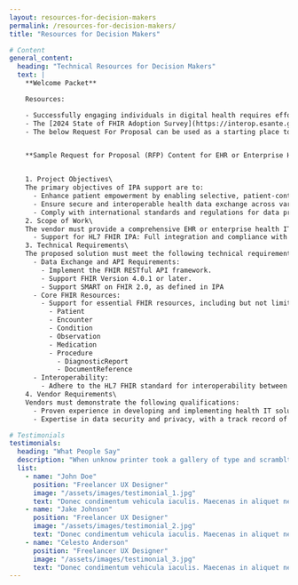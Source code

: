 ```yaml
---
layout: resources-for-decision-makers
permalink: /resources-for-decision-makers/
title: "Resources for Decision Makers"

# Content
general_content:
  heading: "Technical Resources for Decision Makers"
  text: |
    **Welcome Packet**

    Resources:

    - Successfully engaging individuals in digital health requires effort in areas such as governance, consumer digital literacy, individual enrollment, health record integration as well as the technical patient access enabled by IPA. The Global Digital Health Partnership’s [International Insights on Individual Engagement](https://gdhp.health/international-insights-on-individual-engagement/){: target="_blank"} contains a survey of efforts across the globe.
    - The [2024 State of FHIR Adoption Survey](https://interop.esante.gouv.fr/ig/doctrine/0.1.0-ballot/2024%20StateofFHIRSurveyResults_final.pdf){: target="_blank"} report summarizes and analyzes the use of HL7 FHIR across 29 countries.
    - The below Request For Proposal can be used as a starting place to ensure that enterprise health it software supports IPA by HL7 FHIR as part of the tender process.


    **Sample Request for Proposal (RFP) Content for EHR or Enterprise Health IT Software with Support for HL7 FHIR International Patient Access (IPA)**


    1. Project Objectives\
    The primary objectives of IPA support are to:
      - Enhance patient empowerment by enabling selective, patient-controlled consent for health data sharing.
      - Ensure secure and interoperable health data exchange across various healthcare systems and providers.
      - Comply with international standards and regulations for data protection and privacy.
    2. Scope of Work\
    The vendor must provide a comprehensive EHR or enterprise health IT software solution that includes:
      - Support for HL7 FHIR IPA: Full integration and compliance with the HL7 FHIR International Patient Access project standards, allowing for seamless and secure data sharing with patient-controlled consent.
    3. Technical Requirements\
    The proposed solution must meet the following technical requirements as defined in the HL7 FHIR IPA Implementation Guide:
      - Data Exchange and API Requirements:
        - Implement the FHIR RESTful API framework.
        - Support FHIR Version 4.0.1 or later.
        - Support SMART on FHIR 2.0, as defined in IPA
      - Core FHIR Resources:
        - Support for essential FHIR resources, including but not limited to:
          - Patient
          - Encounter
          - Condition
          - Observation
          - Medication
          - Procedure
            - DiagnosticReport
            - DocumentReference
      - Interoperability:
        - Adhere to the HL7 FHIR standard for interoperability between different health systems and applications.
    4. Vendor Requirements\
    Vendors must demonstrate the following qualifications:
      - Proven experience in developing and implementing health IT solutions with HL7 FHIR standards.
      - Expertise in data security and privacy, with a track record of compliance with and participation in international standards.

# Testimonials
testimonials:
  heading: "What People Say"
  description: "When unknow printer took a gallery of type and scramblted it to make a type specimen book"
  list:
    - name: "John Doe"
      position: "Freelancer UX Designer"
      image: "/assets/images/testimonial_1.jpg"
      text: "Donec condimentum vehicula iaculis. Maecenas in aliquet neque. Suspendisse viverra, ante eget pellentesque pulvinar, nunc nisi molestie ligula, vitae convallis orci justo vitae sem. Integer vitae imperdiet augue, sed accumsan diam. Etiam non quam commodo dolor convallis cursus. Duis tempus dolor eget gravida fringilla. In ultricies velit eget sem tempus egestas."
    - name: "Jake Johnson"
      position: "Freelancer UX Designer"
      image: "/assets/images/testimonial_2.jpg"
      text: "Donec condimentum vehicula iaculis. Maecenas in aliquet neque. Suspendisse viverra, ante eget pellentesque pulvinar, nunc nisi molestie ligula, vitae convallis orci justo vitae sem. Integer vitae imperdiet augue, sed accumsan diam. Etiam non quam commodo dolor convallis cursus. Duis tempus dolor eget gravida fringilla. In ultricies velit eget sem tempus egestas."
    - name: "Celesto Anderson"
      position: "Freelancer UX Designer"
      image: "/assets/images/testimonial_3.jpg"
      text: "Donec condimentum vehicula iaculis. Maecenas in aliquet neque. Suspendisse viverra, ante eget pellentesque pulvinar, nunc nisi molestie ligula, vitae convallis orci justo vitae sem. Integer vitae imperdiet augue, sed accumsan diam. Etiam non quam commodo dolor convallis cursus. Duis tempus dolor eget gravida fringilla. In ultricies velit eget sem tempus egestas."
---
```


